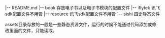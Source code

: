 |-- README.md
|-- book					存放电子书以及电子书模块的配置文件
|-- iflytek				  讯飞sdk配置文件不用管
|-- resource			 讯飞sdk配置文件不用管
`-- sishi					 四史静态文件





assets目录存放的一般是一些静态资源文件，运行的时候不能通过代码添加或修改里面的文件，只能读取。

